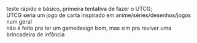 teste rápido e básico, primeira tentativa de fazer o UTCG;<br>
UTCG seria um jogo de carta inspirado em anime/séries/desenhos/jogos num geral<br>
não é feito pra ter um gamedesign bom, mas sim pra reviver uma brincadeira de infância
